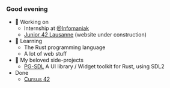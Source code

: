 ### Good evening

- 🔭 Working on
  - Internship at [@Infomaniak](https://www.infomaniak.com/)
  - [Junior 42 Lausanne](https://j42l.ch/) (website under construction)
- 🌱 Learning
  - The Rust programming language
  - A lot of web stuff
- 👾 My beloved side-projects
  <!--
  - [TUI keyboard Racer](https://github.com/JungoQuentin/TUI_KeyboardRacer) A terminal game to learn touch typing, and for me to learn Rust
  - [FireSvelteStarter](https://github.com/JungoQuentin/FireSvelteStarter) A starter for Svelte with Firebase
  - [Me Me & Me](https://memeandme.itch.io/me-me-me-game-jam) A game made in 42h for the [UPsi Jam 2022](https://upsijam.ch/) (We obviously won the first place)
  -->
  - [PG-SDL](https://github.com/BendayLang/pg_sdl) A UI library / Widget toolkit for Rust, using SDL2
- Done
  - [Cursus 42](https://github.com/QJungo-42Cursus)
  
